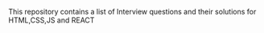This repository contains a list of Interview questions and their solutions for HTML,CSS,JS and REACT
